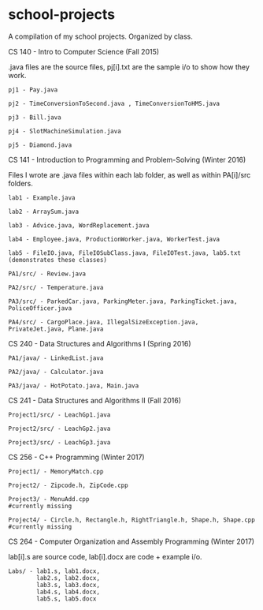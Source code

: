 # school-projects
A compilation of my school projects. Organized by class.

CS 140 - Intro to Computer Science (Fall 2015)

  .java files are the source files, pj[i].txt are the sample i/o to show how they work.


    pj1 - Pay.java
  
    pj2 - TimeConversionToSecond.java , TimeConversionToHMS.java
  
    pj3 - Bill.java
  
    pj4 - SlotMachineSimulation.java
  
    pj5 - Diamond.java

CS 141 - Introduction to Programming and Problem-Solving (Winter 2016)

  Files I wrote are .java files within each lab folder, as well as within PA[i]/src folders.
  
    lab1 - Example.java
  
    lab2 - ArraySum.java
  
    lab3 - Advice.java, WordReplacement.java
  
    lab4 - Employee.java, ProductionWorker.java, WorkerTest.java
  
    lab5 - FileIO.java, FileIOSubClass.java, FileIOTest.java, lab5.txt (demonstrates these classes)
  
    PA1/src/ - Review.java
  
    PA2/src/ - Temperature.java
  
    PA3/src/ - ParkedCar.java, ParkingMeter.java, ParkingTicket.java, PoliceOfficer.java
  
    PA4/src/ - CargoPlace.java, IllegalSizeException.java, PrivateJet.java, Plane.java
  
CS 240 - Data Structures and Algorithms I (Spring 2016)

    PA1/java/ - LinkedList.java
  
    PA2/java/ - Calculator.java
  
    PA3/java/ - HotPotato.java, Main.java

CS 241 - Data Structures and Algorithms II (Fall 2016)

    Project1/src/ - LeachGp1.java
  
    Project2/src/ - LeachGp2.java

    Project3/src/ - LeachGp3.java

CS 256 - C++ Programming (Winter 2017)

    Project1/ - MemoryMatch.cpp
  
    Project2/ - Zipcode.h, ZipCode.cpp
  
    Project3/ - MenuAdd.cpp                                                #currently missing
  
    Project4/ - Circle.h, Rectangle.h, RightTriangle.h, Shape.h, Shape.cpp #currently missing

CS 264 - Computer Organization and Assembly Programming (Winter 2017)
 
  lab[i].s are source code, lab[i].docx are code + example i/o. 

    Labs/ - lab1.s, lab1.docx,
            lab2.s, lab2.docx,
            lab3.s, lab3.docx,
            lab4.s, lab4.docx,
            lab5.s, lab5.docx
